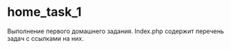 # home_task_1
Выполнение первого домашнего задания. Index.php содержит перечень задач с ссылками на них. 
